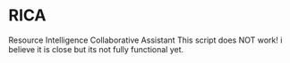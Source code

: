 # RICA
Resource Intelligence Collaborative Assistant
This script does NOT work! i believe it is close but its not fully functional yet.
